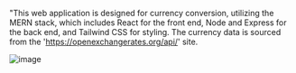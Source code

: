 "This web application is designed for currency conversion, utilizing the MERN stack, which includes React for the front end, Node and Express for the back end, and Tailwind CSS for styling. The currency data is sourced from the 'https://openexchangerates.org/api/' site.

![image](https://github.com/NadunAnsanayaka/Currency_converter_site/assets/85428478/1a4c50ff-5853-41d8-a403-1015157da454)
